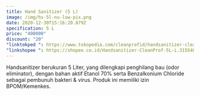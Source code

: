 ```yaml
---
title: Hand Sanitizer (5 L)
image: /img/hs-5l-nu-low-pix.png
date: 2020-12-30T15:16:20.879Z
specification: 5 L
price: "400000"
discount: "20"
"linktokped ": https://www.tokopedia.com/cleanprofid/handsanitizer-cleanprof-5l
"linkshopee ": https://shopee.co.id/Handsanitizer-CleanProf-5L-i.315548033.6954975862
---
```

Handsanitizer berukuran 5 Liter, yang dilengkapi penghilang bau (odor eliminator), dengan bahan aktif Etanol 70% serta Benzalkonium Chloride sebagai pembunuh bakteri & virus. 
Produk ini memiliki izin BPOM/Kemenkes.

